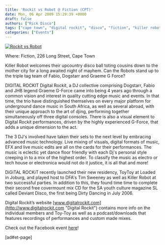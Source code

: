 ```yaml
---
title: 'Rockit vs Robot @ Fiction (CPT)'
date: Mon, 06 Apr 2009 15:29:39 +0000
draft: false
authors: ["Rick Disco"]
tags: ["cape town", "digital rockit", "disco", "fiction", "killer robot", "long street", "party", "rockit vs robot"]
categories: ["Events"]
---
```


[![Rockit vs Robot](/wp-content/uploads/2009/04/rockitvsrobot.jpg "Rockit vs Robot")](/wp-content/uploads/2009/04/rockitvsrobot.jpg)

Where: Fiction, 226 Long Street, Cape Town

Killer Robot welcomes their upcountry disco ball toting cousins down to the mother city for a long awaited night of mayhem. Can the Robots stand up to the triple tag team of Fabio, Dogstarr and Graeme G Force?

DIGITAL ROCKIT Digital Rockit, a DJ collective comprising Dogstarr, Fabio and JHB legend Graeme G-Force came into being 4 years ago through a common vision and interest in quality cutting edge music and events. In that time, the trio have distinguished themselves on every major platform for underground dance music in South Africa, as well as several abroad, with their unique approach to the art of djing, performing together simultaneously off three digital consoles. There is also a visual element to Digital Rockit performances, driven by the highly experienced G-Force, that adds a unique dimension to the act.

The 3 DJ's involved have taken their sets to the next level by embracing advanced music technology. Live mixing of visuals, digital formats of music, EFX and live music edits are all on the cards for their performances. The music is eclectic yet dance floor friendly with each Dj's personal style creeping in to a mix of the highest order. To classify the music as electro or tech house or electronica would not do it justice, it is all that and more!

DiGiTAL ROCKiT recently launched their new residency, ToyToy at Loaded in Joburg, and played host to DFA's Tim Sweeney as well as Killer Robot at two successful parties. In addition to this, they found time time to complete their second free covermount mix CD for the SA youth culture magazine SL called Deviant Disco, the first being Dirty Dancing in July 2006.

Digital Rockit’s website [www.digitalrockit.com](http://www.digitalrockit.com "Digital Rockit") contains more info on the individual members and Toy-Toy as well as a podcast/downloads that features recordings of performances and custom made mixes.

Check out the Facebook event [here](http://www.facebook.com/event.php?eid=62540542309 "Facebook Event")!

\[ad#et-page\]